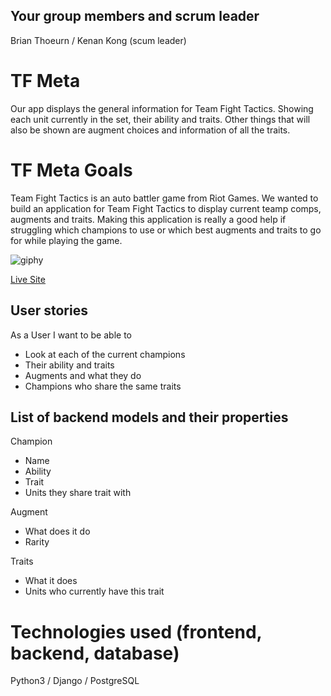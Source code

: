 ## Your group members and scrum leader
Brian Thoeurn / Kenan Kong (scum leader)

# TF Meta
Our app displays the general information for Team Fight Tactics. Showing each unit currently in the set, their ability and traits. Other things that will also be shown are augment choices and information of all the traits.

# TF Meta Goals 
Team Fight Tactics is an auto battler game from Riot Games. We wanted to build an application for Team Fight Tactics to display current teamp comps, augments and traits. Making this application is really a good help if struggling which champions to use or which best augments and traits to go for while playing the game.

![giphy](https://user-images.githubusercontent.com/101943583/187349053-dd37093b-31cf-49b2-97da-e0043e0aa2e3.gif)

[Live Site](https://tftmeta.herokuapp.com/)

## User stories
As a User I want to be able to
- Look at each of the current champions
- Their ability and traits
- Augments and what they do
- Champions who share the same traits

## List of backend models and their properties
Champion
- Name
- Ability
- Trait
- Units they share trait with

Augment
- What does it do
- Rarity

Traits
- What it does
- Units who currently have this trait

# Technologies used (frontend, backend, database)
Python3 / Django / PostgreSQL
